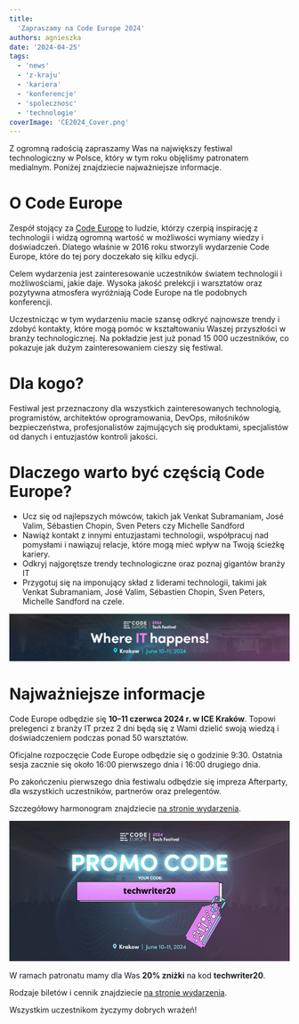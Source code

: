 ```yaml
---
title:
  'Zapraszamy na Code Europe 2024'
authors: agnieszka
date: '2024-04-25'
tags:
  - 'news'
  - 'z-kraju'
  - 'kariera'
  - 'konferencje'
  - 'spolecznosc'
  - 'technologie'
coverImage: 'CE2024_Cover.png'
---
```


Z ogromną radością zapraszamy Was na największy festiwal technologiczny w Polsce, który w tym roku objęliśmy patronatem medialnym. Poniżej znajdziecie najważniejsze informacje.

<!--truncate-->


# O Code Europe

Zespół stojący za [Code Europe](https://www.codeeurope.pl/pl/) to ludzie, którzy czerpią inspirację z technologii i widzą ogromną wartość w możliwości wymiany wiedzy i doświadczeń. Dlatego właśnie w 2016 roku stworzyli wydarzenie Code Europe, które do tej pory doczekało się kilku edycji.

Celem wydarzenia jest zainteresowanie uczestników światem technologii i możliwościami, jakie daje. Wysoka jakość prelekcji i warsztatów oraz pozytywna atmosfera wyróżniają Code Europe na tle podobnych konferencji.


Uczestnicząc w tym wydarzeniu macie szansę odkryć najnowsze trendy i zdobyć kontakty, które mogą pomóc w kształtowaniu Waszej przyszłości w branży technologicznej. Na pokładzie jest już ponad 15 000 uczestników, co pokazuje jak dużym zainteresowaniem cieszy się festiwal. 

# Dla kogo?

Festiwal jest przeznaczony dla wszystkich zainteresowanych technologią, programistów, architektów oprogramowania, DevOps, miłośników bezpieczeństwa, profesjonalistów zajmujących się produktami, specjalistów od danych i entuzjastów kontroli jakości.

# Dlaczego warto być częścią Code Europe?

- Ucz się od najlepszych mówców, takich jak Venkat Subramaniam, José Valim, Sébastien Chopin, Sven Peters czy Michelle Sandford
- Nawiąż kontakt z innymi entuzjastami technologii, współpracuj nad pomysłami i nawiązuj relacje, które mogą mieć wpływ na Twoją ścieżkę kariery.
- Odkryj najgorętsze trendy technologiczne oraz poznaj gigantów branży IT
- Przygotuj się na imponujący skład z liderami technologii, takimi jak Venkat Subramaniam, José Valim, Sébastien Chopin, Sven Peters, Michelle Sandford na czele.

![CE2024_Linkedin_Cover](images/CE2024_Linkedin_Cover.png)

# Najważniejsze informacje

Code Europe odbędzie się **10–11 czerwca 2024 r. w ICE Kraków**. Topowi prelegenci z branży IT przez 2 dni będą się z Wami dzielić swoją wiedzą i doświadczeniem podczas ponad 50 warsztatów.

Oficjalne rozpoczęcie Code Europe odbędzie się o godzinie 9:30. Ostatnia sesja zacznie się około 16:00 pierwszego dnia i 16:00 drugiego dnia.

Po zakończeniu pierwszego dnia festiwalu odbędzie się impreza Afterparty, dla wszystkich uczestników, partnerów oraz prelegentów.

Szczegółowy harmonogram znajdziecie [na stronie wydarzenia](https://www.codeeurope.pl/pl/agenda).

![CE2024_Promo_Code](images/CE2024_Promo_Code.png)

W ramach patronatu mamy dla Was **20% zniżki** na kod **techwriter20**.

Rodzaje biletów i cennik znajdziecie [na stronie wydarzenia](https://www.codeeurope.pl/pl/kup-bilet).

Wszystkim uczestnikom życzymy dobrych wrażeń!
